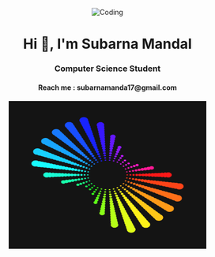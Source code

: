<p align="center">
    <img alt="Coding" width="400" height="300" src="https://upload.wikimedia.org/wikipedia/commons/4/4c/Digital_rain_banner.gif">
  </p>
<h1 align="center">Hi 👋, I'm Subarna Mandal</h1>
<h3 align="center">Computer Science Student</h3>
<h4 align="center">Reach me : subarnamanda17@gmail.com<h4/>

<p align="center">
    <img alt="Coding" width="400" height="300" src="aaa.gif">
  </p>

